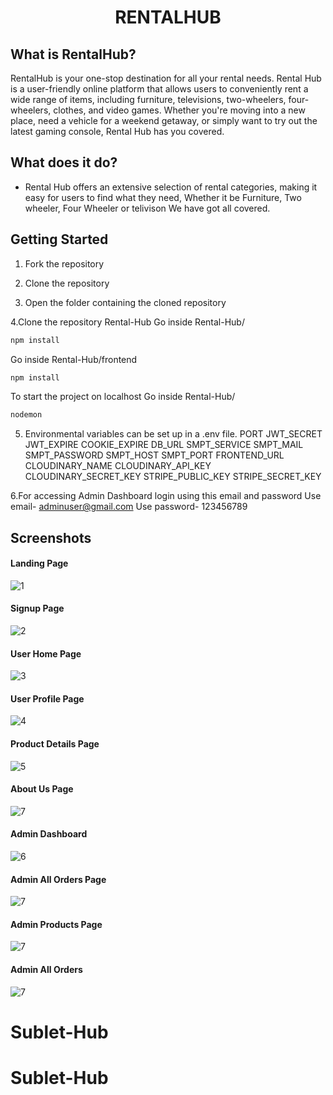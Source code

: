 <div align="center">
  <h1>RENTALHUB</h1>
</div>

## What is RentalHub?

RentalHub is your one-stop destination for all your rental needs. Rental Hub is a user-friendly online platform that allows users to conveniently rent a wide range of items, including furniture, televisions, two-wheelers, four-wheelers, clothes, and video games. Whether you're moving into a new place, need a vehicle for a weekend getaway, or simply want to try out the latest gaming console, Rental Hub has you covered.


## What does it do?

<ul>

<li>
Rental Hub offers an extensive selection of rental categories, making it easy for users to find what they need, Whether it be Furniture, Two wheeler, Four Wheeler or telivison We have got all covered.

</ul>

## Getting Started

1. Fork the repository
2. Clone the repository



3. Open the folder containing the cloned repository

4.Clone the repository Rental-Hub
Go inside Rental-Hub/

```sh
npm install 
```

Go inside Rental-Hub/frontend

```sh
npm install
```

To start the project on localhost Go inside Rental-Hub/

```sh
nodemon
```


5. Environmental variables can be set up in a .env file. 
   PORT JWT_SECRET JWT_EXPIRE COOKIE_EXPIRE DB_URL SMPT_SERVICE SMPT_MAIL SMPT_PASSWORD SMPT_HOST SMPT_PORT FRONTEND_URL CLOUDINARY_NAME CLOUDINARY_API_KEY CLOUDINARY_SECRET_KEY 
   STRIPE_PUBLIC_KEY STRIPE_SECRET_KEY

6.For accessing Admin Dashboard login using this email and password
  Use email- adminuser@gmail.com
  Use password- 123456789



## Screenshots

#### Landing Page

![1](https://github.com/vinayakg04/Rental-Hub/blob/main/frontend/src/Images/4011.PNG)

#### Signup Page

![2](https://github.com/vinayakg04/Rental-Hub/blob/main/frontend/src/Images/4016.PNG)

#### User Home Page

![3](https://github.com/vinayakg04/Rental-Hub/blob/main/frontend/src/Images/4027.PNG)

#### User Profile Page

![4](https://github.com/vinayakg04/Rental-Hub/blob/main/frontend/src/Images/4017.PNG)

#### Product Details Page

![5](https://github.com/vinayakg04/Rental-Hub/blob/main/frontend/src/Images/4019.PNG)

#### About Us Page

![7](https://github.com/vinayakg04/Rental-Hub/blob/main/frontend/src/Images/4018.PNG)

#### Admin Dashboard

![6](https://github.com/vinayakg04/Rental-Hub/blob/main/frontend/src/Images/4023.PNG)

#### Admin All Orders Page

![7](https://github.com/vinayakg04/Rental-Hub/blob/main/frontend/src/Images/4025.PNG)

#### Admin Products Page

![7](https://github.com/vinayakg04/Rental-Hub/blob/main/frontend/src/Images/4026.PNG)

#### Admin All Orders

![7](https://github.com/vinayakg04/Rental-Hub/blob/main/frontend/src/Images/4025.PNG)






# Sublet-Hub
# Sublet-Hub
